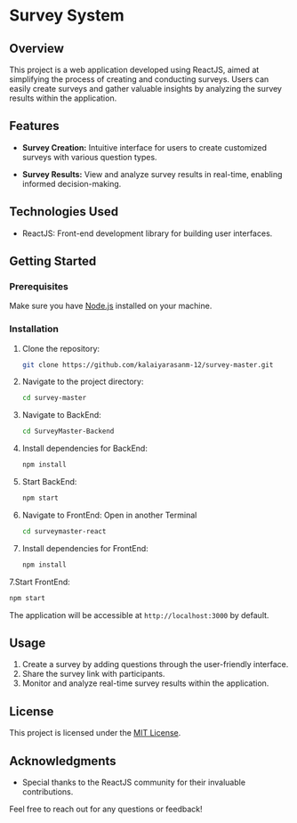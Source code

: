 # Survey System

## Overview

This project is a web application developed using ReactJS, aimed at simplifying the process of creating and conducting surveys. Users can easily create surveys and gather valuable insights by analyzing the survey results within the application.

## Features

- **Survey Creation:** Intuitive interface for users to create customized surveys with various question types.
  
- **Survey Results:** View and analyze survey results in real-time, enabling informed decision-making.

## Technologies Used

- ReactJS: Front-end development library for building user interfaces.
  
## Getting Started

### Prerequisites

Make sure you have [Node.js](https://nodejs.org/) installed on your machine.

### Installation

1. Clone the repository:

   ```bash
   git clone https://github.com/kalaiyarasanm-12/survey-master.git
   ```

2. Navigate to the project directory:

   ```bash
   cd survey-master
   ```
3. Navigate to  BackEnd:
   ```bash
   cd SurveyMaster-Backend
   ```
3. Install dependencies for BackEnd:

   ```bash
   npm install
   ```

4. Start BackEnd:

   ```bash
   npm start
   ```
5. Navigate to FrontEnd:
   Open in another Terminal
   ```bash
   cd surveymaster-react
   ```
6. Install dependencies for FrontEnd:

   ```bash
   npm install
   ```
7.Start FrontEnd:

   ```bash
   npm start
   ```

The application will be accessible at `http://localhost:3000` by default.

## Usage

1. Create a survey by adding questions through the user-friendly interface.
2. Share the survey link with participants.
3. Monitor and analyze real-time survey results within the application.


## License

This project is licensed under the [MIT License](LICENSE).

## Acknowledgments

- Special thanks to the ReactJS community for their invaluable contributions.

Feel free to reach out for any questions or feedback!
